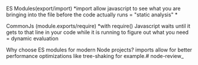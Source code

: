 ES Modules(export/import) 
*import allow javascript to see what you are bringing into the file before the code actually runs = "static analysis"
*

CommonJs (module.exports/require)
*with require() Javascript waits until it gets to that line in your code while it is running to figure out what you need = dynamic evaluation

Why choose ES modules for modern Node projects?
imports allow for better performance optimizations like tree-shaking for example.# node-review_
